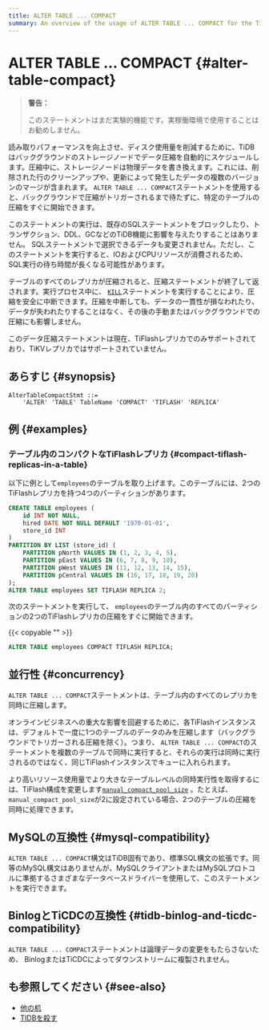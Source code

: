 ```yaml
---
title: ALTER TABLE ... COMPACT
summary: An overview of the usage of ALTER TABLE ... COMPACT for the TiDB database.
---
```


# ALTER TABLE ... COMPACT {#alter-table-compact}

> **警告：**
>
> このステートメントはまだ実験的機能です。実稼働環境で使用することはお勧めしません。

読み取りパフォーマンスを向上させ、ディスク使用量を削減するために、TiDBはバックグラウンドのストレージノードでデータ圧縮を自動的にスケジュールします。圧縮中に、ストレージノードは物理データを書き換えます。これには、削除された行のクリーンアップや、更新によって発生したデータの複数のバージョンのマージが含まれます。 `ALTER TABLE ... COMPACT`ステートメントを使用すると、バックグラウンドで圧縮がトリガーされるまで待たずに、特定のテーブルの圧縮をすぐに開始できます。

このステートメントの実行は、既存のSQLステートメントをブロックしたり、トランザクション、DDL、GCなどのTiDB機能に影響を与えたりすることはありません。 SQLステートメントで選択できるデータも変更されません。ただし、このステートメントを実行すると、IOおよびCPUリソースが消費されるため、SQL実行の待ち時間が長くなる可能性があります。

テーブルのすべてのレプリカが圧縮されると、圧縮ステートメントが終了して返されます。実行プロセス中に、 [`KILL`](/sql-statements/sql-statement-kill.md)ステートメントを実行することにより、圧縮を安全に中断できます。圧縮を中断しても、データの一貫性が損なわれたり、データが失われたりすることはなく、その後の手動またはバックグラウンドでの圧縮にも影響しません。

このデータ圧縮ステートメントは現在、TiFlashレプリカでのみサポートされており、TiKVレプリカではサポートされていません。

## あらすじ {#synopsis}

```ebnf+diagram
AlterTableCompactStmt ::=
    'ALTER' 'TABLE' TableName 'COMPACT' 'TIFLASH' 'REPLICA'
```

## 例 {#examples}

### テーブル内のコンパクトなTiFlashレプリカ {#compact-tiflash-replicas-in-a-table}

以下に例として`employees`のテーブルを取り上げます。このテーブルには、2つのTiFlashレプリカを持つ4つのパーティションがあります。

```sql
CREATE TABLE employees (
    id INT NOT NULL,
    hired DATE NOT NULL DEFAULT '1970-01-01',
    store_id INT
)
PARTITION BY LIST (store_id) (
    PARTITION pNorth VALUES IN (1, 2, 3, 4, 5),
    PARTITION pEast VALUES IN (6, 7, 8, 9, 10),
    PARTITION pWest VALUES IN (11, 12, 13, 14, 15),
    PARTITION pCentral VALUES IN (16, 17, 18, 19, 20)
);
ALTER TABLE employees SET TIFLASH REPLICA 2;
```

次のステートメントを実行して、 `employees`のテーブル内のすべてのパーティションの2つのTiFlashレプリカの圧縮をすぐに開始できます。

{{< copyable "" >}}

```sql
ALTER TABLE employees COMPACT TIFLASH REPLICA;
```

## 並行性 {#concurrency}

`ALTER TABLE ... COMPACT`ステートメントは、テーブル内のすべてのレプリカを同時に圧縮します。

オンラインビジネスへの重大な影響を回避するために、各TiFlashインスタンスは、デフォルトで一度に1つのテーブルのデータのみを圧縮します（バックグラウンドでトリガーされる圧縮を除く）。つまり、 `ALTER TABLE ... COMPACT`のステートメントを複数のテーブルで同時に実行すると、それらの実行は同時に実行されるのではなく、同じTiFlashインスタンスでキューに入れられます。

<CustomContent platform="tidb">

より高いリソース使用量でより大きなテーブルレベルの同時実行性を取得するには、TiFlash構成を変更します[`manual_compact_pool_size`](/tiflash/tiflash-configuration.md) 。たとえば、 `manual_compact_pool_size`が2に設定されている場合、2つのテーブルの圧縮を同時に処理できます。

</CustomContent>

## MySQLの互換性 {#mysql-compatibility}

`ALTER TABLE ... COMPACT`構文はTiDB固有であり、標準SQL構文の拡張です。同等のMySQL構文はありませんが、MySQLクライアントまたはMySQLプロトコルに準拠するさまざまなデータベースドライバーを使用して、このステートメントを実行できます。

## BinlogとTiCDCの互換性 {#tidb-binlog-and-ticdc-compatibility}

`ALTER TABLE ... COMPACT`ステートメントは論理データの変更をもたらさないため、 BinlogまたはTiCDCによってダウンストリームに複製されません。

## も参照してください {#see-also}

-   [他の机](/sql-statements/sql-statement-alter-table.md)
-   [TIDBを殺す](/sql-statements/sql-statement-kill.md)
